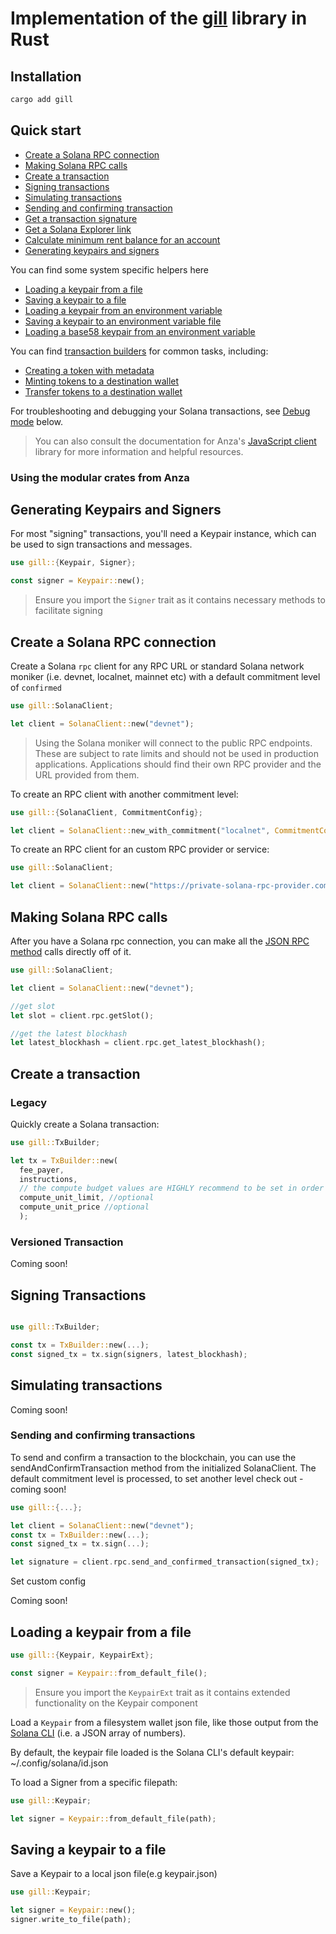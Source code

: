 # Implementation of the [gill](https://github.com/solana-foundation/gill/) library in Rust

## Installation

```bash
cargo add gill
```

## Quick start

<!-- > Find a collection of example code snippets using `gill` inside the
> [`/examples` directory](https://github.com/solana-foundation/gill/tree/master/examples), including
> [basic operations](https://github.com/solana-foundation/gill/tree/master/examples/get-started) and common
> [token operations](https://github.com/solana-foundation/gill/tree/master/examples/tokens). -->

- [Create a Solana RPC connection](#create-a-solana-rpc-connection)
- [Making Solana RPC calls](#making-solana-rpc-calls)
- [Create a transaction](#create-a-transaction)
- [Signing transactions](#signing-transactions)
- [Simulating transactions](#simulating-transactions)
- [Sending and confirming transaction](#sending-and-confirming-transactions)
- [Get a transaction signature](#get-the-signature-from-a-signed-transaction)
- [Get a Solana Explorer link](#get-a-solana-explorer-link-for-transactions-accounts-or-blocks)
- [Calculate minimum rent balance for an account](#calculate-minimum-rent-for-an-account)
- [Generating keypairs and signers](#generating-keypairs-and-signers)
<!-- - [Generating extractable keypairs and signers](#generating-extractable-keypairs-and-signers) -->

<!-- You can also find some [NodeJS specific helpers](#node-specific-imports) like: -->

You can find some system specific helpers here

- [Loading a keypair from a file](#loading-a-keypair-from-a-file)
- [Saving a keypair to a file](#saving-a-keypair-to-a-file)
- [Loading a keypair from an environment variable](#loading-a-keypair-from-an-environment-variable)
- [Saving a keypair to an environment variable file](#saving-a-keypair-to-an-environment-file)
- [Loading a base58 keypair from an environment variable](#loading-a-base58-keypair-from-an-environment-variable)

You can find [transaction builders](#transaction-builders) for common tasks, including:

- [Creating a token with metadata](#create-a-token-with-metadata)
- [Minting tokens to a destination wallet](#mint-tokens-to-a-destination-wallet)
- [Transfer tokens to a destination wallet](#transfer-tokens-to-a-destination-wallet)

For troubleshooting and debugging your Solana transactions, see [Debug mode](#debug-mode) below.

> You can also consult the documentation for Anza's [JavaScript client](https://github.com/anza-xyz/solana-web3.js)
> library for more information and helpful resources.

### Using the modular crates from Anza

## Generating Keypairs and Signers

For most "signing" transactions, you'll need a Keypair instance, which can be used to sign transactions and messages.

```rust
use gill::{Keypair, Signer};

const signer = Keypair::new();
```

> Ensure you import the `Signer` trait as it contains necessary methods to facilitate signing

## Create a Solana RPC connection

Create a Solana `rpc` client for any RPC URL or standard Solana network moniker (i.e. devnet, localnet, mainnet etc) with a default commitment level of `confirmed`

```rust
use gill::SolanaClient;

let client = SolanaClient::new("devnet");
```

> Using the Solana moniker will connect to the public RPC endpoints. These are subject to rate limits and should not be
> used in production applications. Applications should find their own RPC provider and the URL provided from them.

To create an RPC client with another commitment level:

```rust
use gill::{SolanaClient, CommitmentConfig};

let client = SolanaClient::new_with_commitment("localnet", CommitmentConfig::processed);
```

To create an RPC client for an custom RPC provider or service:

```rust
use gill::SolanaClient;

let client = SolanaClient::new("https://private-solana-rpc-provider.com");
```

## Making Solana RPC calls

After you have a Solana rpc connection, you can make all the [JSON RPC method](https://solana.com/docs/rpc) calls directly off of it.

```rust
use gill::SolanaClient;

let client = SolanaClient::new("devnet");

//get slot
let slot = client.rpc.getSlot();

//get the latest blockhash
let latest_blockhash = client.rpc.get_latest_blockhash();
```

## Create a transaction

### Legacy

Quickly create a Solana transaction:

```rust
use gill::TxBuilder;

let tx = TxBuilder::new(
  fee_payer,
  instructions,
  // the compute budget values are HIGHLY recommend to be set in order to maximize your transaction landing rate
  compute_unit_limit, //optional
  compute_unit_price //optional
  );
```

### Versioned Transaction

Coming soon!

## Signing Transactions

```rust

use gill::TxBuilder;

const tx = TxBuilder::new(...);
const signed_tx = tx.sign(signers, latest_blockhash);
```

## Simulating transactions

Coming soon!

### Sending and confirming transactions

To send and confirm a transaction to the blockchain, you can use the sendAndConfirmTransaction method from the initialized SolanaClient.
The default commitment level is processed, to set another level check out - coming soon!

```rust
use gill::{...};

let client = SolanaClient::new("devnet");
const tx = TxBuilder::new(...);
const signed_tx = tx.sign(...);

let signature = client.rpc.send_and_confirmed_transaction(signed_tx);
```

Set custom config

Coming soon!

## Loading a keypair from a file

```rust
use gill::{Keypair, KeypairExt};

const signer = Keypair::from_default_file();
```

> Ensure you import the `KeypairExt` trait as it contains extended functionality on the Keypair component

Load a `Keypair` from a filesystem wallet json file, like those output from the [Solana CLI](https://solana.com/docs/intro/installation#install-the-solana-cli) (i.e. a JSON array of numbers).

By default, the keypair file loaded is the Solana CLI's default keypair: ~/.config/solana/id.json

To load a Signer from a specific filepath:

```rust
use gill::Keypair;

let signer = Keypair::from_default_file(path);
```

## Saving a keypair to a file

Save a Keypair to a local json file(e.g keypair.json)

```rust
use gill::Keypair;

let signer = Keypair::new();
signer.write_to_file(path);
```
